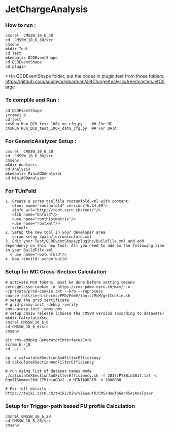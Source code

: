 # JetChargeAnalysis

### How to run :
```
cmsrel  CMSSW_10_6_30
cd  CMSSW_10_6_30/src
cmsenv
mkdir Test
cd Test
mkedanlzr QCDEventShape
cd QCDEventShape
cd plugin
```
**In QCDEventShape folder, put the codes in plugin,test from those folders,
https://github.com/soumyadipbarman/JetChargeAnalysis/tree/master/JetCharge

### To complile and Run :
```
cd QCDEventShape
scramv1 b    
cd test 
cmsRun Run_QCD_test_106x_mc_cfg.py    ## For MC
cmsRun Run_QCD_test_106x_data_cfg.py  ## For DATA
```

### For GenericAnalyzer Setup :
```
cmsrel  CMSSW_10_6_30
cd  CMSSW_10_6_30/src
cmsenv
mkdir Analysis
cd Analysis
mkedanlzr MiniAODAnalyzer
cd MiniAODAnalyzer
```

### For TUnFold
```
1. Create a scram toolfile rootunfold.xml with content:
   <tool name="rootunfold" version="6.14.09">
   <info url="http://root.cern.ch/root/"/>
   <lib name="Unfold"/>
   <use name="roothistmatrix"/>
   <use name="rootxml"/>
   </tool>
2. Setup the new tool in your developer area
   scram setup /path/to/rootunfold.xml
3. Edit your Test/QCDEventShape/plugins/BuildFile.xml and add dependency on this new tool. All you need to add is the following line in your BuildFile.xml
  < use name="rootunfold"/>
4. Now rebuild: scram build
```

### Setup for MC Cross-Section Calculation
```
# activate McM tokens, must be done before setting cmsenv
cern-get-sso-cookie -u https://cms-pdmv.cern.ch/mcm/ -o ~/private/prod-cookie.txt --krb --reprocess
source /afs/cern.ch/cms/PPD/PdmV/tools/McM/getCookie.sh
# setup the grid xertificate
# grid-proxy-init -debug -verify
voms-proxy-init -voms cms
# setup cmssw release (choose the CMSSW version according to datasets)
mkdir CalculateXsec
cmsrel CMSSW_10_6_0
cd CMSSW_10_6_0/src
cmsenv

git cms-addpkg GeneratorInterface/Core
scram b -j8
cd ../../

cp -r calculateXSectionAndFilterEfficiency
cd calculateXSectionAndFilterEfficiency

# run using list of dataset names mode
./calculateXSectionAndFilterEfficiency.sh -f 2017/PY8Bin2017.txt -c RunIISummer20UL17MiniAODv2 -d MINIAODSIM -n 1000000

# For full details - https://twiki.cern.ch/twiki/bin/viewauth/CMS/HowToGenXSecAnalyzer
```

### Setup for Trigger-path based PU profile Calculation
```
cmsrel CMSSW_10_6_20
cd CMSSW_10_6_20/src
cmsenv
```
